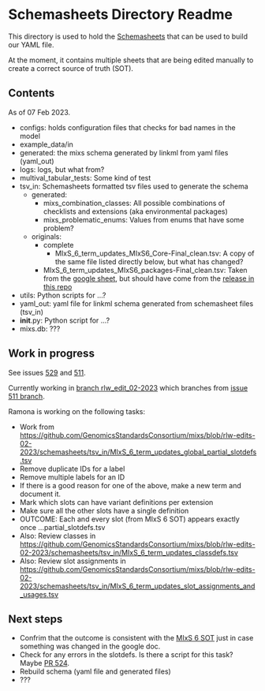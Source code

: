 # Schemasheets Directory Readme 

This directory is used to hold the [Schemasheets](https://linkml.io/schemasheets/) that can be used to build our YAML file. 

At the moment, it contains multiple sheets that are being edited manually to create a correct source of truth (SOT).

## Contents

As of 07 Feb 2023.
 * configs: holds configuration files that checks for bad names in the model
 * example_data/in
 * generated: the mixs schema generated by linkml from yaml files (yaml_out)
 * logs: logs, but what from?
 * multival_tabular_tests: Some kind of test
 * tsv_in: Schemasheets formatted tsv files used to generate the schema
 	* generated: 
 		* mixs_combination_classes: All possible combinations of checklists and extensions (aka environmental packages)
 		* mixs_problematic_enums: Values from enums that have some problem?
 	* originals: 
 		* complete
 			* MIxS_6_term_updates_MIxS6_Core-Final_clean.tsv: A copy of the same file listed directly below, but what has changed?
 		* MIxS_6_term_updates_MIxS6_packages-Final_clean.tsv: Taken from the [google sheet](https://docs.google.com/spreadsheets/d/1QDeeUcDqXes69Y2RjU2aWgOpCVWo5OVsBX9MKmMqi_o/edit#gid=178015749), but should have come from the [release in this repo](https://github.com/GenomicsStandardsConsortium/mixs/blob/main/mixs/excel/mixs_v6.xlsx)
 * utils: Python scripts for ...?
 * yaml_out: yaml file for linkml schema generated from schemasheet files (tsv_in)
 * __init__.py: Python script for ...?
 * mixs.db: ???

## Work in progress

See issues [529](https://github.com/GenomicsStandardsConsortium/mixs/issues/529) and [511](https://github.com/GenomicsStandardsConsortium/mixs/issues/511).

Currently working in [branch rlw_edit_02-2023](https://github.com/GenomicsStandardsConsortium/mixs/tree/rlw-edits-02-2023) which branches from [issue 511 branch](https://github.com/GenomicsStandardsConsortium/mixs/tree/issue-511-tested-schemasheets).

Ramona is working on the following tasks:
* Work from https://github.com/GenomicsStandardsConsortium/mixs/blob/rlw-edits-02-2023/schemasheets/tsv_in/MIxS_6_term_updates_global_partial_slotdefs.tsv
* Remove duplicate IDs for a label
* Remove multiple labels for an ID
* If there is a good reason for one of the above, make a new term and document it.
* Mark which slots can have variant definitions per extension
* Make sure all the other slots have a single definition
* OUTCOME: Each and every slot (from MIxS 6 SOT) appears exactly once ...partial_slotdefs.tsv
* Also: Review classes in https://github.com/GenomicsStandardsConsortium/mixs/blob/rlw-edits-02-2023/schemasheets/tsv_in/MIxS_6_term_updates_classdefs.tsv
* Also: Review slot assignments in https://github.com/GenomicsStandardsConsortium/mixs/blob/rlw-edits-02-2023/schemasheets/tsv_in/MIxS_6_term_updates_slot_assignments_and_usages.tsv

## Next steps
* Confrim that the outcome is consistent with the [MIxS 6 SOT](https://github.com/GenomicsStandardsConsortium/mixs/blob/main/mixs/excel/mixs_v6.xlsx) just in case something was changed in the google doc.
* Check for any errors in the slotdefs. Is there a script for this task? Maybe [PR 524](https://github.com/GenomicsStandardsConsortium/mixs/pull/524).
* Rebuild schema (yaml file and generated files)
* ???
